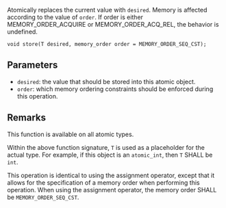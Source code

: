 Atomically replaces the current value with `desired`. Memory is affected according to the value of `order`.  If order is either MEMORY_ORDER_ACQUIRE or MEMORY_ORDER_ACQ_REL, the behavior is undefined. 

```nvgt
void store(T desired, memory_order order = MEMORY_ORDER_SEQ_CST);
```

## Parameters

* `desired`: the value that should be stored into this atomic object.
* `order`: which memory ordering constraints should be enforced during this operation.

## Remarks

This function is available on all atomic types.

Within the above function signature, `T` is used as a placeholder for the actual type. For example, if this object is an `atomic_int`, then `T` SHALL be `int`.

This operation is identical to using the assignment operator, except that it allows for the specification of a memory order when performing this operation. When using the assignment operator, the memory order SHALL be `MEMORY_ORDER_SEQ_CST`.